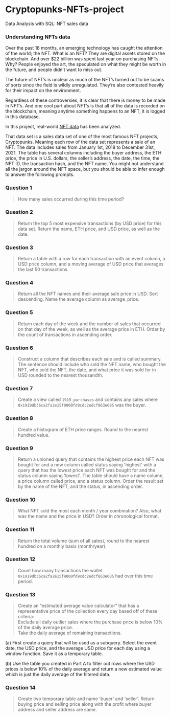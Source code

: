 # Cryptopunks-NFTs-project
 Data Analysis with SQL: NFT sales data

### Understanding NFTs data
Over the past 18 months, an emerging technology has caught the attention of the world; the NFT. What is an NFT? They are digital assets stored on the blockchain. And over $22 billion was spent last year on purchasing NFTs. Why? People enjoyed the art, the speculated on what they might be worth in the future, and people didn’t want to miss out. 
 
The future of NFT’s is unclear as much of the NFT’s turned out to be scams of sorts since the field is wildly unregulated. They’re also contested heavily for their impact on the environment.
 
Regardless of these controversies, it is clear that there is money to be made in NFT’s. And one cool part about NFT’s is that all of the data is recorded on the blockchain, meaning anytime something happens to an NFT, it is logged in this database. 

In this project, real-world [NFT data](https://github.com/Debabrata-palit/Cryptopunks-NFTs-project/files/15106381/cryptopunkdata.csv) has been analyzed.

That data set is a sales data set of one of the most famous NFT projects, Cryptopunks. Meaning each row of the data set represents a sale of an NFT. The data includes sales from January 1st, 2018 to December 31st, 2021. The table has several columns including the buyer address, the ETH price, the price in U.S. dollars, the seller’s address, the date, the time, the NFT ID, the transaction hash, and the NFT name.
You might not understand all the jargon around the NFT space, but you should be able to infer enough to answer the following prompts.

### Question 1
> How many sales occurred during this time period? 
### Question 2
> Return the top 5 most expensive transactions (by USD price) for this data set. Return the name, ETH price, and USD price, as well as the date.
### Question 3
> Return a table with a row for each transaction with an event column, a USD price column, and a moving average of USD price that averages the last 50 transactions.
### Question 4
> Return all the NFT names and their average sale price in USD. Sort descending. Name the average column as average_price.
### Question 5
> Return each day of the week and the number of sales that occurred on that day of the week, as well as the average price in ETH. Order by the count of transactions in ascending order.
### Question 6
> Construct a column that describes each sale and is called summary. The sentence should include who sold the NFT name, who bought the NFT, who sold the NFT, the date, and what price it was sold for in USD rounded to the nearest thousandth.
### Question 7
> Create a view called `1919_purchases` and contains any sales where `0x1919db36ca2fa2e15f9000fd9cdc2edcf863e685` was the buyer.
### Question 8
> Create a histogram of ETH price ranges. Round to the nearest hundred value.
### Question 9
> Return a unioned query that contains the highest price each NFT was bought for and a new column called status saying 'highest' with a query that has the lowest price each NFT was bought for and the status column saying 'lowest'. The table should have a name column, a price column called price, and a status column. Order the result set by the name of the NFT, and the status, in ascending order.
### Question 10
> What NFT sold the most each month / year combination? Also, what was the name and the price in USD? Order in chronological format.
### Question 11
> Return the total volume (sum of all sales), round to the nearest hundred on a monthly basis (month/year).
### Question 12
> Count how many transactions the wallet `0x1919db36ca2fa2e15f9000fd9cdc2edcf863e685` had over this time period.
### Question 13
> Create an “estimated average value calculator” that has a representative price of the collection every day based off of these criteria:  
 Exclude all daily outlier sales where the purchase price is below 10% of the daily average price.  
 Take the daily average of remaining transactions.
  
  (a) First create a query that will be used as a subquery. Select the event date, the USD price, and the average USD price for each day using a window function. Save it as a temporary table.  
    
  (b) Use the table you created in Part A to filter out rows where the USD prices is below 10% of the daily average and return a new estimated value which is just the daily average of the filtered data.
### Question 14
> Create two temporary table and name 'buyer' and 'seller'. Return buying price and selling price along with the profit where buyer address and seller address are same.
